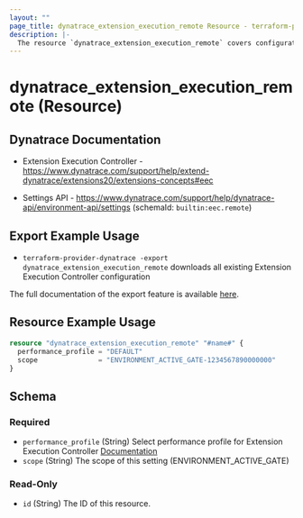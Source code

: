```yaml
---
layout: ""
page_title: dynatrace_extension_execution_remote Resource - terraform-provider-dynatrace"
description: |-
  The resource `dynatrace_extension_execution_remote` covers configuration for Extension Execution Controller configuration for ActiveGate deployment
---
```


# dynatrace_extension_execution_remote (Resource)

## Dynatrace Documentation

- Extension Execution Controller - https://www.dynatrace.com/support/help/extend-dynatrace/extensions20/extensions-concepts#eec

- Settings API - https://www.dynatrace.com/support/help/dynatrace-api/environment-api/settings (schemaId: `builtin:eec.remote`)

## Export Example Usage

- `terraform-provider-dynatrace -export dynatrace_extension_execution_remote` downloads all existing Extension Execution Controller configuration

The full documentation of the export feature is available [here](https://registry.terraform.io/providers/dynatrace-oss/dynatrace/latest/docs/guides/export-v2).

## Resource Example Usage

```terraform
resource "dynatrace_extension_execution_remote" "#name#" {
  performance_profile = "DEFAULT"
  scope               = "ENVIRONMENT_ACTIVE_GATE-1234567890000000"
}
```

<!-- schema generated by tfplugindocs -->
## Schema

### Required

- `performance_profile` (String) Select performance profile for Extension Execution Controller [Documentation](https://www.dynatrace.com/support/help/shortlink/extensions-concepts#resource-consumption "More about performance profiles")
- `scope` (String) The scope of this setting (ENVIRONMENT_ACTIVE_GATE)

### Read-Only

- `id` (String) The ID of this resource.
 